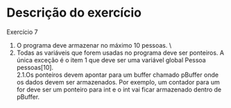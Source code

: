 # Descrição do exercício
Exercício 7

1. O programa deve armazenar no máximo 10 pessoas. \
2. Todas as variáveis que forem usadas no programa deve ser ponteiros. A única exceção é o item 1 que deve ser uma variável global Pessoa pessoas[10]. \
    2.1.Os ponteiros devem apontar para um buffer chamado pBuffer onde os dados devem ser armazenados. Por exemplo, um contador para um for deve ser um ponteiro para int e o int vai ficar armazenado dentro de pBuffer.
